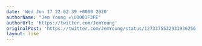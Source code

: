 ```yaml
---
date: 'Wed Jun 17 22:02:39 +0000 2020'
authorName: "Jem Young ✊\U0001F3FE"
authorUrl: 'https://twitter.com/JemYoung'
originalPost: 'https://twitter.com/JemYoung/status/1273375532931936256'
layout: like
---
```


